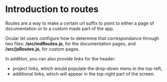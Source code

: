 # Introduction to routes

Routes are a way to make a certain url suffix to point to either a page of documentation or to a custom made part of the app.

Ocular let users configure how to determine that correspondance through two files: __/src/mdRoutes.js__, for the documentation pages, and __/src/jsRoutes.js__, for custom pages.

In addition, you can also provide links for the header:
- project links, which would populate the drop-down menu in the top-left,
- additional links, which will appear in the top-right part of the screen.
